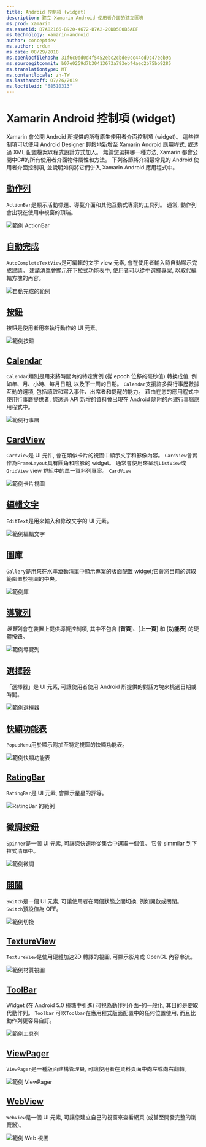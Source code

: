 ```yaml
---
title: Android 控制項 (widget)
description: 建立 Xamarin Android 使用者介面的建立區塊
ms.prod: xamarin
ms.assetid: B7A82166-B920-4672-B7A2-20DD5E0B5AEF
ms.technology: xamarin-android
author: conceptdev
ms.author: crdun
ms.date: 08/29/2018
ms.openlocfilehash: 31f6c0dd0d4f5452ebc2cbde0cc44cd9c47eeb9a
ms.sourcegitcommit: b07e0259d7b30413673a793ebf4aec2b75bb9285
ms.translationtype: MT
ms.contentlocale: zh-TW
ms.lasthandoff: 07/26/2019
ms.locfileid: "68510313"
---
```

# <a name="xamarinandroid-controls-widgets"></a>Xamarin Android 控制項 (widget)

Xamarin 會公開 Android 所提供的所有原生使用者介面控制項 (widget)。 這些控制項可以使用 Android Designer 輕鬆地新增至 Xamarin Android 應用程式, 或透過 XML 配置檔案以程式設計方式加入。 無論您選擇哪一種方法, Xamarin 都會公開中C#的所有使用者介面物件屬性和方法。 下列各節將介紹最常見的 Android 使用者介面控制項, 並說明如何將它們併入 Xamarin Android 應用程式中。

## <a name="action-barandroiduser-interfacecontrolsaction-barmd"></a>[動作列](~/android/user-interface/controls/action-bar.md) 

`ActionBar`是顯示活動標題、導覽介面和其他互動式專案的工具列。 通常, 動作列會出現在使用中視窗的頂端。

![範例 ActionBar](images/action-bar.png)


## <a name="auto-completeandroiduser-interfacecontrolsauto-completemd"></a>[自動完成](~/android/user-interface/controls/auto-complete.md)

`AutoCompleteTextView`是可編輯的文字 view 元素, 會在使用者輸入時自動顯示完成建議。 建議清單會顯示在下拉式功能表中, 使用者可以從中選擇專案, 以取代編輯方塊的內容。

![自動完成的範例](images/auto-complete.png)


## <a name="buttonsandroiduser-interfacecontrolsbuttonsindexmd"></a>[按鈕](~/android/user-interface/controls/buttons/index.md)

按鈕是使用者用來執行動作的 UI 元素。

![範例按鈕](images/buttons.png)


## <a name="calendarandroiduser-interfacecontrolscalendarmd"></a>[Calendar](~/android/user-interface/controls/calendar.md)

`Calendar`類別是用來將時間內的特定實例 (從 epoch 位移的毫秒值) 轉換成值, 例如年、月、小時、每月日期, 以及下一周的日期。
`Calendar`支援許多與行事歷數據互動的選項, 包括讀取和寫入事件、出席者和提醒的能力。 藉由在您的應用程式中使用行事曆提供者, 您透過 API 新增的資料會出現在 Android 隨附的內建行事曆應用程式中。

![範例行事曆](images/calendar.png)


## <a name="cardviewandroiduser-interfacecontrolscard-viewmd"></a>[CardView](~/android/user-interface/controls/card-view.md)

`CardView`是 UI 元件, 會在類似卡片的視圖中顯示文字和影像內容。 `CardView`會實作為`FrameLayout`具有圓角和陰影的 widget。 通常會使用來呈現`ListView`或`GridView` view 群組中的單一資料列專案。 `CardView`

![範例卡片視圖](images/cardview.png)


## <a name="edit-textandroiduser-interfacecontrolsedit-textmd"></a>[編輯文字](~/android/user-interface/controls/edit-text.md)

`EditText`是用來輸入和修改文字的 UI 元素。

![範例編輯文字](images/edit-text.png)


## <a name="galleryandroiduser-interfacecontrolsgallerymd"></a>[圖庫](~/android/user-interface/controls/gallery.md)

`Gallery`是用來在水準滾動清單中顯示專案的版面配置 widget;它會將目前的選取範圍置於視圖的中央。

![範例庫](images/gallery.png)


## <a name="navigation-barandroiduser-interfacecontrolsnavigation-barmd"></a>[導覽列](~/android/user-interface/controls/navigation-bar.md)

*導覽*列會在裝置上提供導覽控制項, 其中不包含 [**首頁**]、[**上一頁**] 和 [**功能表**] 的硬體按鈕。

![範例導覽列](images/navigation-bar.png)


## <a name="pickersandroiduser-interfacecontrolspickersindexmd"></a>[選擇器](~/android/user-interface/controls/pickers/index.md)

「選擇器」是 UI 元素, 可讓使用者使用 Android 所提供的對話方塊來挑選日期或時間。

![範例選擇器](images/picker.png)


## <a name="popup-menuandroiduser-interfacecontrolspopup-menumd"></a>[快顯功能表](~/android/user-interface/controls/popup-menu.md)

`PopupMenu`用於顯示附加至特定視圖的快顯功能表。

![範例快顯功能表](images/popup-menu.png)


## <a name="ratingbarandroiduser-interfacecontrolsratingbarmd"></a>[RatingBar](~/android/user-interface/controls/ratingbar.md)

`RatingBar`是 UI 元素, 會顯示星星的評等。

![RatingBar 的範例](ratingbar-images/01-ratingbar.png)


## <a name="spinnerandroiduser-interfacecontrolsspinnermd"></a>[微調按鈕](~/android/user-interface/controls/spinner.md)

`Spinner`是一個 UI 元素, 可讓您快速地從集合中選取一個值。 它會 simmilar 到下拉式清單中。 

![範例微調](images/spinner.png)


## <a name="switchandroiduser-interfacecontrolsswitchmd"></a>[開關](~/android/user-interface/controls/switch.md)

`Switch`是一個 UI 元素, 可讓使用者在兩個狀態之間切換, 例如開啟或關閉。 `Switch`預設值為 OFF。

![範例切換](images/switch.png)


## <a name="textureviewandroiduser-interfacecontrolstexture-viewmd"></a>[TextureView](~/android/user-interface/controls/texture-view.md)

`TextureView`是使用硬體加速2D 轉譯的視圖, 可顯示影片或 OpenGL 內容串流。

![範例材質視圖](images/texture-view.png)


## <a name="toolbarandroiduser-interfacecontrolstool-barindexmd"></a>[ToolBar](~/android/user-interface/controls/tool-bar/index.md)

Widget (在 Android 5.0 棒糖中引進) 可視為動作列介面&ndash;的一般化, 其目的是要取代動作列。 `Toolbar` 可以`Toolbar`在應用程式版面配置中的任何位置使用, 而且比動作列更容易自訂。

![範例工具列](images/toolbar.png)


## <a name="viewpagerandroiduser-interfacecontrolsview-pagerindexmd"></a>[ViewPager](~/android/user-interface/controls/view-pager/index.md) 

`ViewPager`是一種版面建構管理員, 可讓使用者在資料頁面中向左或向右翻轉。

![範例 ViewPager](images/viewpager.png)


## <a name="webviewandroiduser-interfacecontrolsweb-viewmd"></a>[WebView](~/android/user-interface/controls/web-view.md)

`WebView`是一個 UI 元素, 可讓您建立自己的視窗來查看網頁 (或甚至開發完整的瀏覽器)。

![範例 Web 視圖](images/web-view.png)

